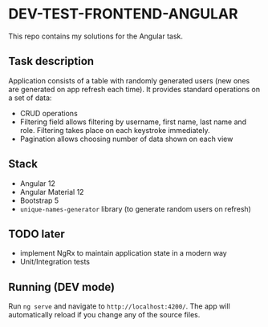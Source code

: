 # DEV-TEST-FRONTEND-ANGULAR

This repo contains my solutions for the Angular task.


## Task description

Application consists of a table with randomly generated users (new ones are generated on app refresh each time).
It provides standard operations on a set of data:
- CRUD operations 
- Filtering field allows filtering by username, first name, last name and role. Filtering takes place on each keystroke immediately. 
- Pagination allows choosing number of data shown on each view


## Stack

- Angular 12
- Angular Material 12
- Bootstrap 5
- `unique-names-generator` library (to generate random users on refresh)


## TODO later

- implement NgRx to maintain application state in a modern way
- Unit/Integration tests


## Running (DEV mode)

Run `ng serve` and navigate to `http://localhost:4200/`. The app will automatically reload if you change any of the source files.
